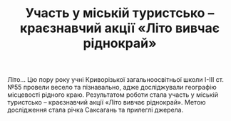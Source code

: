 ﻿---
title: Участь у міській туристсько – краєзнавчий акції «Літо вивчає ріднокрай»
---

Літо… Цю пору року учні Криворізької загальноосвітньої школи І-ІІІ ст. №55 провели весело та пізнавально, адже досліджували географію місцевості рідного краю. Результатом роботи стала участь у міській туристсько – краєзнавчий акції «Літо вивчає ріднокрай». Метою дослідження стала річка Саксагань та прилеглі джерела.

<slideshow></slideshow>
